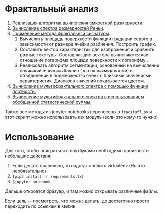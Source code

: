 # Фрактальный анализ

1. [Реализация алгоритма вычисления емкостной размерности](https://nbviewer.jupyter.org/github/kuparez/fractal_analysis/blob/master/capacitarian_dimension.ipynb).
2. [Вычисление спектра размерностей Реньи](https://nbviewer.jupyter.org/github/kuparez/fractal_analysis/blob/master/rényi_spec_dim.ipynb).
3. [Применение метода фрактальной сигнатуры](https://nbviewer.jupyter.org/github/kuparez/fractal_analysis/blob/master/fractal_signature.ipynb).
    1. Вычислить площадь поверхности функции градации серого в зависимости от размера ячейки разбиения. Построить график.
    2. Составить вектор характеристик для изображения и сравнить разные текстуры. Составляющие вектора вычисляются как отношение логарифма площади поверхности к логарифму .
    3. Реализовать алгоритм сегментации, основанный на вычислении площадей ячеек разбиения (или их размерностей) и объединении в подмножество ячеек с близкими значениями характеристик. Диапазон значений показывается цветом.
4. [Вычисление мультифрактального спектра с помощью функции плотности.](https://nbviewer.jupyter.org/github/kuparez/fractal_analysis/blob/master/multifractal%20specter%20with%20density%20function.ipynb)
5. [Вычисление мультифрактального спектра с использованием обобщенной статистической суммы.](https://nbviewer.jupyter.org/github/kuparez/fractal_analysis/blob/master/multifractal_spectre_with_stat_sum.ipynb)

Также все методы из jupyter notebooks перенесены в `fracstuff.py` и этот скрипт можно использовать как модуль (если это кому-то нужно)

# Использование
Для того, чтобы поиграться с ноутбуками необходимо произвести небольшие действия:
1. Если делать правильно, то надо установить virtualenv (Но это необязательно)
2. `$pip3 install -r requrements.txt`
3. `$jupyter notebook`

Дальше откроется бразуер, и там можно открывать различные файлы.

Если цель -- посмотреть, что можно делать, до достаточно просто переходить по ссылкам в `README`
